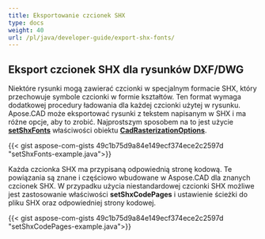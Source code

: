 ```yaml
---
title: Eksportowanie czcionek SHX
type: docs
weight: 40
url: /pl/java/developer-guide/export-shx-fonts/
---
```


## **Eksport czcionek SHX dla rysunków DXF/DWG**

Niektóre rysunki mogą zawierać czcionki w specjalnym formacie SHX, który przechowuje symbole czcionki w formie kształtów.
Ten format wymaga dodatkowej procedury ładowania dla każdej czcionki użytej w rysunku.
Apose.CAD może eksportować rysunki z tekstem napisanym w SHX i ma różne opcje, aby to zrobić.
Najprostszym sposobem na to jest użycie [**setShxFonts**](https://reference.aspose.com/cad/java/com.aspose.cad.imageoptions/CadRasterizationOptions#setShxFonts-java.lang.String:A-)
właściwości obiektu [**CadRasterizationOptions**](https://reference.aspose.com/cad/java/com.aspose.cad.imageoptions/CadRasterizationOptions).	

{{< gist aspose-com-gists 49c1b75d9a84e149ecf374ece2c2597d "setShxFonts-example.java">}}

Każda czcionka SHX ma przypisaną odpowiednią stronę kodową. Te powiązania są znane i częściowo wbudowane w Aspose.CAD dla znanych czcionek SHX.
W przypadku użycia niestandardowej czcionki SHX możliwe jest zastosowanie właściwości **setShxCodePages** i ustawienie ścieżki do pliku SHX oraz odpowiedniej strony kodowej.
	
{{< gist aspose-com-gists 49c1b75d9a84e149ecf374ece2c2597d "setShxCodePages-example.java">}}
